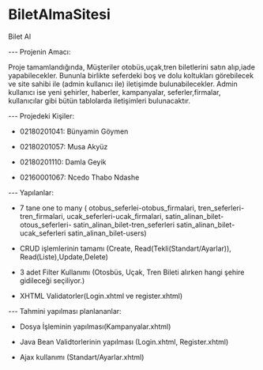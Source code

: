 # BiletAlmaSitesi
Bilet Al


--- Projenin Amacı:

Proje tamamlandığında, Müşteriler otobüs,uçak,tren biletlerini satın alıp,iade yapabilecekler. Bununla birlikte 
seferdeki boş ve dolu koltukları görebilecek ve site sahibi ile (admin kullanıcı ile) iletişimde bulunabilecekler. 
Admin kullanıcı ise yeni şehirler, haberler, kampanyalar, seferler,firmalar, kullanıcılar gibi bütün tablolarda iletişimleri 
bulunacaktır.


--- Projedeki Kişiler:

- 02180201041: Bünyamin Göymen

- 02180201057: Musa Akyüz

- 02180201110: Damla Geyik

- 02160001067: Ncedo Thabo Ndashe

--- Yapılanlar:

- 7 tane one to many ( otobus_seferlei-otobus_firmalari, tren_seferleri-tren_firmalari, ucak_seferleri-ucak_firmalari, satin_alinan_bilet-otous_seferleri- satin_alinan_bilet-tren_seferleri satin_alinan_bilet-ucak_seferleri satin_alinan_bilet-users)

- CRUD işlemlerinin tamamı (Create, Read(Tekli(Standart/Ayarlar)), Read(Liste),Update,Delete)

- 3 adet Filter Kullanımı (Otosbüs, Uçak, Tren Bileti alırken hangi şehire gidileceği seçiliyor.)

- XHTML Validatorler(Login.xhtml ve register.xhtml)


--- Tahmini yapılması planlananlar:

- Dosya İşleminin yapılması(Kampanyalar.xhtml)

- Java Bean Validtorlerinin yapılması (Login.xhtml, Register.xhtml)

- Ajax kullanımı (Standart/Ayarlar.xhtml)

